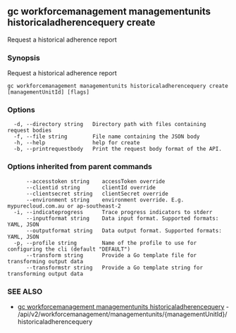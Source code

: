 ## gc workforcemanagement managementunits historicaladherencequery create

Request a historical adherence report

### Synopsis

Request a historical adherence report

```
gc workforcemanagement managementunits historicaladherencequery create [managementUnitId] [flags]
```

### Options

```
  -d, --directory string   Directory path with files containing request bodies
  -f, --file string        File name containing the JSON body
  -h, --help               help for create
  -b, --printrequestbody   Print the request body format of the API.
```

### Options inherited from parent commands

```
      --accesstoken string    accessToken override
      --clientid string       clientId override
      --clientsecret string   clientSecret override
      --environment string    environment override. E.g. mypurecloud.com.au or ap-southeast-2
  -i, --indicateprogress      Trace progress indicators to stderr
      --inputformat string    Data input format. Supported formats: YAML, JSON
      --outputformat string   Data output format. Supported formats: YAML, JSON
  -p, --profile string        Name of the profile to use for configuring the cli (default "DEFAULT")
      --transform string      Provide a Go template file for transforming output data
      --transformstr string   Provide a Go template string for transforming output data
```

### SEE ALSO

* [gc workforcemanagement managementunits historicaladherencequery](gc_workforcemanagement_managementunits_historicaladherencequery.html)	 - /api/v2/workforcemanagement/managementunits/{managementUnitId}/historicaladherencequery


